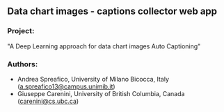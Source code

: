## Data chart images - captions collector web app

### Project:
"A Deep Learning approach for data chart images Auto Captioning"

### Authors:
- Andrea Spreafico, University of Milano Bicocca, Italy (a.spreafico13@campus.unimib.it)
- Giuseppe Carenini, University of British Columbia, Canada (carenini@cs.ubc.ca)
